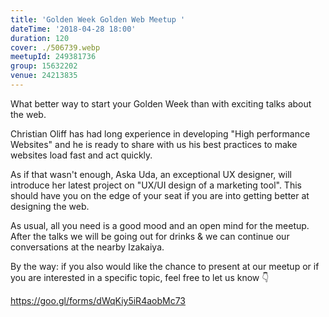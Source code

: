 ```yaml
---
title: 'Golden Week Golden Web Meetup '
dateTime: '2018-04-28 18:00'
duration: 120
cover: ./506739.webp
meetupId: 249381736
group: 15632202
venue: 24213835
---
```


What better way to start your Golden Week than with exciting talks about the web.

Christian Oliff has had long experience in developing "High performance Websites" and he is ready to share with us his best practices to make websites load fast and act quickly.

As if that wasn't enough, Aska Uda, an exceptional UX designer, will introduce her latest project on "UX/UI design of a marketing tool". This should have you on the edge of your seat if you are into getting better at designing the web.

As usual, all you need is a good mood and an open mind for the meetup.
After the talks we will be going out for drinks & we can continue our conversations at the nearby Izakaiya.

By the way: if you also would like the chance to present at our meetup or if you are interested in a specific topic, feel free to let us know 👇

https://goo.gl/forms/dWqKiy5iR4aobMc73
